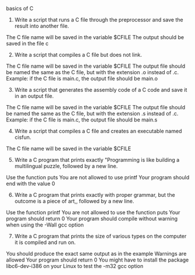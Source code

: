 basics of C
1. Write a script that runs a C file through the preprocessor and save the result into another file.

The C file name will be saved in the variable $CFILE
The output should be saved in the file c

2. Write a script that compiles a C file but does not link.

The C file name will be saved in the variable $CFILE
The output file should be named the same as the C file, but with the extension .o instead of .c.
Example: if the C file is main.c, the output file should be main.o

3. Write a script that generates the assembly code of a C code and save it in an output file.

The C file name will be saved in the variable $CFILE
The output file should be named the same as the C file, but with the extension .s instead of .c.
Example: if the C file is main.c, the output file should be main.s

4. Write a script that compiles a C file and creates an executable named cisfun.

The C file name will be saved in the variable $CFILE

5. Write a C program that prints exactly "Programming is like building a multilingual puzzle, followed by a new line.

Use the function puts
You are not allowed to use printf
Your program should end with the value 0


6. Write a C program that prints exactly with proper grammar, but the outcome is a piece of art,, followed by a new line.

Use the function printf
You are not allowed to use the function puts
Your program should return 0
Your program should compile without warning when using the -Wall gcc option

7. Write a C program that prints the size of various types on the computer it is compiled and run on.

You should produce the exact same output as in the example
Warnings are allowed
Your program should return 0
You might have to install the package libc6-dev-i386 on your Linux to test the -m32 gcc option
